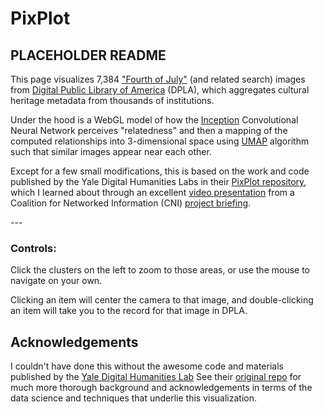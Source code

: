 # PixPlot

## PLACEHOLDER README

<p class="welcome">This page visualizes 7,384 <a href="https://dp.la/search?q=%22fourth%20of%20july%22%20OR%20%22independence%20day%22%20OR%20%22July%204th%22%20OR%20%22July%20Fourth%22&type=%22image%22&page=1">"Fourth of July"</a> (and related search) images from <a href="https://dp.la/">Digital Public Library of America</a> (DPLA), which aggregates cultural heritage metadata from thousands of institutions.</p>
<p class="welcome">Under the hood is a WebGL model of how the <a href='https://www.cs.unc.edu/~wliu/papers/GoogLeNet.pdf' target='_blank'>Inception</a> Convolutional Neural Network perceives "relatedness" and then a mapping of the computed relationships into 3-dimensional space using <a href='https://github.com/lmcinnes/umap' target='_blank'>UMAP</a> algorithm such that similar images appear near each other.</p>
<p class="welcome">Except for a few small modifications, this is based on the work and code published by the Yale Digital Humanities Labs in their <a href="https://github.com/yaledhlab/pix-plot">PixPlot repository</a>, which I learned about through an excellent <a href="https://vimeo.com/274922887">video presentation</a> from a Coalition for Networked Information (CNI) <a href="https://www.cni.org/topics/special-collections/neural-networks-machine-vision-for-the-visual-archive">project briefing</a>.</p>
--- 
<h3 class="welcome">Controls:</h3>
<p class="welcome">Click the clusters on the left to zoom to those areas, or use the mouse to navigate on your own.</p>
<p class="welcome">Clicking an item will center the camera to that image, and double-clicking an item will take you to the record for that image in DPLA.</p>

<!-- This repository contains code that can be used to visualize tens of thousands of images in a two-dimensional projection within which similar images are clustered together. The image analysis uses Tensorflow's Inception bindings, and the visualization layer uses a custom WebGL viewer.

![App preview](./assets/images/preview.png?raw=true)

## Dependencies

To install the Python dependencies, you can run (ideally in a virtual environment):

```bash
pip install -r utils/requirements.txt
```

If you have an NVIDIA GPU, consider replacing `tensorflow` with `tensorflow-gpu` in `requirements.txt`.  You'll need to have CUDA and CUDNN working as well.

Image resizing utilities require ImageMagick compiled with jpg support:

```bash
brew uninstall imagemagick && brew install imagemagick
```

The html viewer requires a WebGL-enabled browser.

## Quickstart

If you have a WebGL-enabled browser and a directory full of images to process, you can prepare the data for the viewer by installing the dependencies above then running:

```bash
git clone https://github.com/YaleDHLab/pix-plot && cd pix-plot
python utils/process_images.py "path/to/images/*.jpg"
```

To see the results of this process, you can start a web server by running:

```bash
# for python 3.x
python -m http.server 5000

# for python 2.x
python -m SimpleHTTPServer 5000
```

The visualization will then be available on port 5000.

## Processing Data with Docker

Some users may find it easiest to use the included Docker image to visualize a dataset.

To do so, you must first [install Docker](https://docs.docker.com/install/). If you are on Windows 7 or earlier, you may need to install [Docker Toolbox](https://docs.docker.com/toolbox/toolbox_install_windows/) instead.

Once Docker is installed, start a terminal, cd into the folder that contains this README file, and run:

```bash
# build the container
docker build --tag pixplot --file Dockerfile .

# process images
docker run -v $(pwd)/output:/pixplot/output pixplot \
  bash -c "cd pixplot && python3.6 utils/process_images.py images/*.jpg"

# run the web server
docker run -v $(pwd)/output:/pixplot/output \
  -p 5000:5000 pixplot bash -c "cd pixplot && python3.6 -m http.server 5000"
```

Once the web server starts, you should be able to see your results on `localhost:5000`.

## Curating Automatic Hotspots

By default, PixPlot uses [*k*-means clustering](https://en.wikipedia.org/wiki/K-means_clustering) to find twenty hotspots in the visualization.  You can adjust the number of discovered hotspots by changing the `n_clusters` value in `utils/process_images.py` and re-running the script.

After processing, you can curate the discovered hotspots by editing the resulting `output/plot_data.json` file. (This file can be unwieldy in large datasets -- you may wish to disable syntax highlighting and automatic wordwrap in your text editor.) The hotspots will be listed at the very end of the JSON data, each containing a label (by default 'Cluster *N*') and the name of an image that represents the centroid of the discovered hotspot.

You can add, remove or re-order these, change the labels to make them more meaningful, and/or adjust the image that symbolizes each hotspot in the left-hand **Hotspots** menu.  *Hint: to get the name of an image that you feel better reflects the cluster, click on it in the visualization and it will appear suffixed to the URL.*


## Demonstrations

| Collection | # Images | Collection Info | Image Source |
| ---------- | -------- |  --------------- | ------------ |
| [Per Bagge](https://goo.gl/uk8oUx) | 29,782 | [Bio](https://goo.gl/2jQYGz) | [Lund University](https://goo.gl/zHpebT) |
| [Meserve-Kunhardt](https://goo.gl/sE3ZGy) | 27,000 | [Finding Aid](https://goo.gl/ESfcdB) | [Beinecke (Partial)](goo.gl/ESfcdB) | -->


## Acknowledgements

<p>I couldn't have done this without the awesome code and materials published by the <a href="http://digitalhumanities.yale.edu/">Yale Digital Humanities Lab</a> See their <a href="https://github.com/YaleDHLab/pix-plot">original repo</a> for much more thorough background and acknowledgements in terms of the data science and techniques that underlie this visualization.
